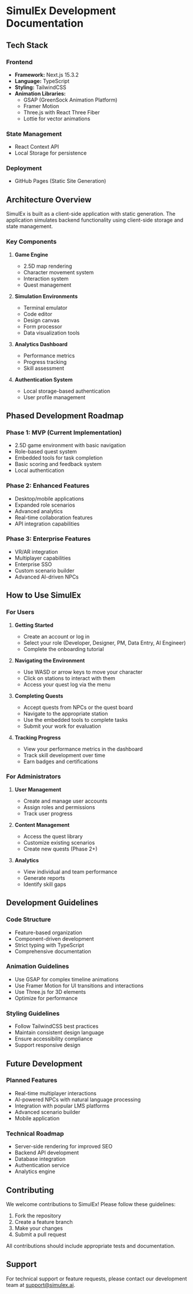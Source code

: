 # SimulEx Development Documentation

## Tech Stack

### Frontend
- **Framework:** Next.js 15.3.2
- **Language:** TypeScript
- **Styling:** TailwindCSS
- **Animation Libraries:**
  - GSAP (GreenSock Animation Platform)
  - Framer Motion
  - Three.js with React Three Fiber
  - Lottie for vector animations

### State Management
- React Context API
- Local Storage for persistence

### Deployment
- GitHub Pages (Static Site Generation)

## Architecture Overview

SimulEx is built as a client-side application with static generation. The application simulates backend functionality using client-side storage and state management.

### Key Components

1. **Game Engine**
   - 2.5D map rendering
   - Character movement system
   - Interaction system
   - Quest management

2. **Simulation Environments**
   - Terminal emulator
   - Code editor
   - Design canvas
   - Form processor
   - Data visualization tools

3. **Analytics Dashboard**
   - Performance metrics
   - Progress tracking
   - Skill assessment

4. **Authentication System**
   - Local storage-based authentication
   - User profile management

## Phased Development Roadmap

### Phase 1: MVP (Current Implementation)
- 2.5D game environment with basic navigation
- Role-based quest system
- Embedded tools for task completion
- Basic scoring and feedback system
- Local authentication

### Phase 2: Enhanced Features
- Desktop/mobile applications
- Expanded role scenarios
- Advanced analytics
- Real-time collaboration features
- API integration capabilities

### Phase 3: Enterprise Features
- VR/AR integration
- Multiplayer capabilities
- Enterprise SSO
- Custom scenario builder
- Advanced AI-driven NPCs

## How to Use SimulEx

### For Users

1. **Getting Started**
   - Create an account or log in
   - Select your role (Developer, Designer, PM, Data Entry, AI Engineer)
   - Complete the onboarding tutorial

2. **Navigating the Environment**
   - Use WASD or arrow keys to move your character
   - Click on stations to interact with them
   - Access your quest log via the menu

3. **Completing Quests**
   - Accept quests from NPCs or the quest board
   - Navigate to the appropriate station
   - Use the embedded tools to complete tasks
   - Submit your work for evaluation

4. **Tracking Progress**
   - View your performance metrics in the dashboard
   - Track skill development over time
   - Earn badges and certifications

### For Administrators

1. **User Management**
   - Create and manage user accounts
   - Assign roles and permissions
   - Track user progress

2. **Content Management**
   - Access the quest library
   - Customize existing scenarios
   - Create new quests (Phase 2+)

3. **Analytics**
   - View individual and team performance
   - Generate reports
   - Identify skill gaps

## Development Guidelines

### Code Structure
- Feature-based organization
- Component-driven development
- Strict typing with TypeScript
- Comprehensive documentation

### Animation Guidelines
- Use GSAP for complex timeline animations
- Use Framer Motion for UI transitions and interactions
- Use Three.js for 3D elements
- Optimize for performance

### Styling Guidelines
- Follow TailwindCSS best practices
- Maintain consistent design language
- Ensure accessibility compliance
- Support responsive design

## Future Development

### Planned Features
- Real-time multiplayer interactions
- AI-powered NPCs with natural language processing
- Integration with popular LMS platforms
- Advanced scenario builder
- Mobile application

### Technical Roadmap
- Server-side rendering for improved SEO
- Backend API development
- Database integration
- Authentication service
- Analytics engine

## Contributing

We welcome contributions to SimulEx! Please follow these guidelines:

1. Fork the repository
2. Create a feature branch
3. Make your changes
4. Submit a pull request

All contributions should include appropriate tests and documentation.

## Support

For technical support or feature requests, please contact our development team at support@simulex.ai.
